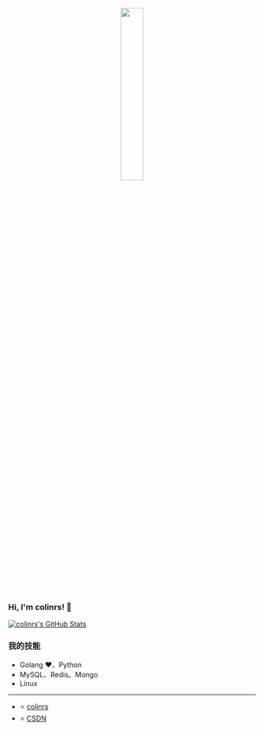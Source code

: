<p align="center">
  <img src="https://media.giphy.com/media/MeJgB3yMMwIaHmKD4z/giphy.gif" width="30%">
  <br><br>
</p>

### Hi, I'm colinrs! 👋

<a href="https://github.com/colinrs">
  <img src="https://github-readme-stats.vercel.app/api?username=colinrs&show_icons=true" alt="colinrs's GitHub Stats" />
</a>

### 我的技能

* Golang ❤️、Python
* MySQL、Redis、Mongo
* Linux


---

* ⭐️ [colinrs](https://github.com/colinrs)
* ⭐️ [CSDN](https://blog.csdn.net/baidu_32452525)
